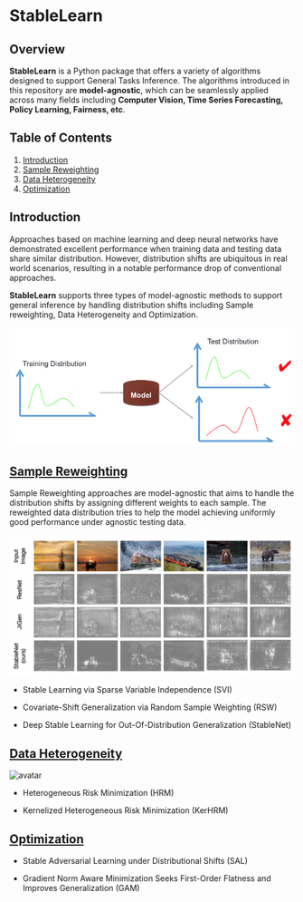 # StableLearn

## Overview
**StableLearn** is a Python package that offers a variety of algorithms designed to support General Tasks Inference. The algorithms introduced in this repository are **model-agnostic**, which can be seamlessly applied across many fields including **Computer Vision, Time Series Forecasting, Policy Learning, Fairness, etc**.

## Table of Contents
1. [Introduction](#introduction)
2. [Sample Reweighting](#1-sample-reweighting)
3. [Data Heterogeneity](#2-data-heterogeneity)
4. [Optimization](#3-optimization)

## Introduction
Approaches based on machine learning and deep neural networks have demonstrated excellent performance when training data and testing data share similar distribution. However, distribution shifts are ubiquitous in real world scenarios, resulting in a notable performance drop of conventional approaches. 

**StableLearn** supports three types of model-agnostic methods to support general inference by handling distribution shifts including Sample reweighting, Data Heterogeneity and Optimization. 

![avatar](Image/Shift.jpg)


## [Sample Reweighting](./Sample_Reweighting/)

Sample Reweighting approaches are model-agnostic that aims to handle the distribution shifts by assigning different weights to each sample. The reweighted data distribution tries to help the model achieving uniformly good performance under agnostic testing data.

![avatar](Image/StableNet.png)

- Stable Learning via Sparse Variable Independence (SVI)

- Covariate-Shift Generalization via Random Sample Weighting (RSW)

- Deep Stable Learning for Out-Of-Distribution Generalization (StableNet)

## [Data Heterogeneity](./Data_Heterogeneity/)

![avatar](Image/predictiveHeter.png)

- Heterogeneous Risk Minimization (HRM)

- Kernelized Heterogeneous Risk Minimization (KerHRM)

## [Optimization](./Optimization/)


- Stable Adversarial Learning under Distributional Shifts (SAL)

- Gradient Norm Aware Minimization Seeks First-Order Flatness and Improves Generalization (GAM)




